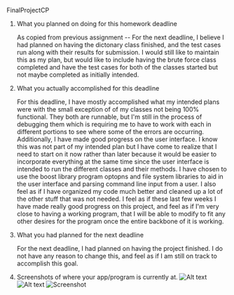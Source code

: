 FinalProjectCP

1. What you planned on doing for this homework deadline

	As copied from previous assignment -- For the next deadline, I believe
	I had planned on having the dictonary class finished, and the test cases 
	run along with their results for submission. I would still like to maintain
	this as my plan, but would like to include having the brute force class 
	completed and have the test cases for both of the classes started but not 
	maybe completed as initially intended. 

2. What you actually accomplished for this deadline

	For this deadline, I have mostly accomplished what my intended plans were
	with the small exception of of my classes not being 100% functional. They
	both are runnable, but I'm still in the process of debugging them which is
	requiring me to have to work with each in different portions to see where 
	some of the errors are occurring. Additionally, I have made good progress
	on the user interface. I know this was not part of my intended plan but I 
	have come to realize that I need to start on it now rather than later 
	because it would be easier to incorporate everything at the same time since
	the user interface is intended to run the different classes and their methods.
	I have chosen to use the boost library program optopns and file system libraries
	to aid in the user interface and parsing command line input from a user. I also 
	feel as if I have organized my code much better and cleaned up a lot of the 
	other stuff that was not needed. I feel as if these last few weeks I have made
	really good progress on this project, and feel as if I'm very close to having
	a working program, that I will be able to modify to fit any other desires for 
	the program once the entire backbone of it is working. 

3. What you had planned for the next deadline

	For the next deadline, I had planned on having the project finished. I do not 
	have any reason to change this, and feel as if I am still on track to accomplish
	this goal. 

4. Screenshots of where your app/program is currently at. 
   ![Alt text](/crackle/Screenshots/UserInterface.png?raw=true "User Interface")
   ![Alt text](/crackle/Screenshots/DictionaryAttack.png?raw=true "Dictonary Attack")
   ![Screenshot](/crackle/Screenshots/UserInterface.png?raw=true "User Interface")
